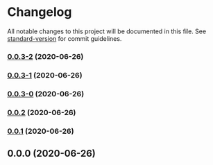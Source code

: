 # Changelog

All notable changes to this project will be documented in this file. See [standard-version](https://github.com/conventional-changelog/standard-version) for commit guidelines.

### [0.0.3-2](https://github.com/Jaypastagia/Token-Based-Login--MEAN/compare/v0.0.3-1...v0.0.3-2) (2020-06-26)

### [0.0.3-1](https://github.com/Jaypastagia/Token-Based-Login--MEAN/compare/v0.0.3-0...v0.0.3-1) (2020-06-26)

### [0.0.3-0](https://github.com/Jaypastagia/Token-Based-Login--MEAN/compare/v0.0.2...v0.0.3-0) (2020-06-26)

### [0.0.2](https://github.com/Jaypastagia/Token-Based-Login--MEAN/compare/v0.0.1...v0.0.2) (2020-06-26)

### [0.0.1](https://github.com/Jaypastagia/Token-Based-Login--MEAN/compare/v0.0.0...v0.0.1) (2020-06-26)

## 0.0.0 (2020-06-26)
